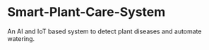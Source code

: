 # Smart-Plant-Care-System
An AI and IoT based system to detect plant diseases and automate watering.


